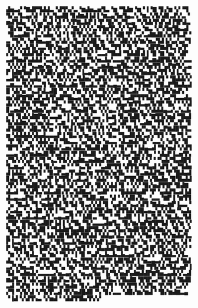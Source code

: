 ▟▅▃▞▝▇▟▛▜▟▟▃▝▟▜▚▞▃▝▆▟▅▃▅▜▃▝▆▝▜▟▆▝▆▝▐▝▇▝▊▞▆▝▞▝▜▜▞▃▜▃▄▞▟▝▐▞▄▜▄▟█▝▊▟▆▟▐▟▐▝▆▃▄▜▅▜▄▃▚▝▆▃▚▜▞▟▊▃▛▞▃▝▅▟▜▟▄▝▐▞▄▞▚▟▝▟▝▝▞▛▇▃▙▛▐▝▛▝█▞▚▞▜▃▄▝▚▜▟▞▛▟▚▟▐▜▛▟▃▝▉▞▆▝▆▃▚▛▐▜▞▞▛▝▞▝▇▞▞▞▞▃▜▜▅▜▚▞▞▝▅▜▃▝▆▃▝▞▚▜▅▜▙▃▟▝▉▃▄▟▇▝▐▃▚▟▅▝▟▝▐▝▊▜▚▞▅▜▃▝▚▜▝▟█▝▛▝▃▞▃▟▇▟▊▞▅▜▜▃▛▝▃▝▜▞▚▝▅▜▅▃▄▞▚▞▟▞▃▜▄▟▞▟█▝▅▝▟▞▝▟▉▞▟▞▆▞▅▃▜▟▐▞▄▞▄▞▜▜▞▞▞▃▙▜▞▃▃▜▛▞▆▃▟▝▉▃▚▞▄▜▙▜▃▝▜▜▝▝▊▝▄▃▝▟▛▛▇▟▜▃▚▞▛▞▟▝▝▟▟▟▜▟▚▃▚▝▜▞▛▞▞▜▝▜▞▝▃▃▞▜▙▟▝▜▟▟▊▟▐▝█▝▇▝▅▞▝▟▛▃▟▜▅▟▚▟▟▟▝▃▄▝▞▟▛▃▞▟▇▝▜▞▅▃▙▞▃▃▄▜▚▟▊▟▛▃▆▟█▜▙▜▞▞▃▃▝▞▞▞▟▝▚▃▅▞▅▞▚▝▚▝▅▜▅▜▛▃▝▃▆▟▄▃▆▜▙▃▚▞▚▜▅▜▜▝▄▛▇▜▞▃▄▛▐▟▇▜▅▛▐▞▛▟▉▞▄▟▚▃▛▝▐▃▄▜▛▝▊▜▙▞▜▝▆▟▄▜▅▟▅▞▜▜▝▟▐▃▜▃▃▟▜▞▙▞▄▟▄▝▚▝▃▜▞▞▞▃▜▟▅▞▚▟▜▞▞▝▛▜▜▃▚▜▜▃▞▝▟▜▝▝█▟▟▞▞▃▆▃▃▜▞▞▃▃▜▝▆▞▆▟▃▟▆▝▉▃▟▃▚▟▚▃▄▃▚▝▅▝▜▜▅▛▐▝▉▃▛▜▙▟▄▟█▝▟▞▅▝▚▃▛▟▃▟█▝▚▞▝▞▆▝▛▞▅▝▜▞▞▟▛▟▜▃▟▞▝▝▆▃▛▜▟▞▆▟▚▝▅▞▟▛▇▜▛▃▛▃▙▜▚▟▛▜▙▃▄▜▃▜▝▜▜▞▞▃▄▜▃▟▛▜▜▜▟▞▝▞▃▞▜▃▃▟▄▟▞▞▞▛▇▝▛▜▙▞▝▜▃▝▝▜▞▞▞▜▃▞▜▃▞▝▝▟▄▞▆▜▜▃▄▞▙▜▛▝█▞▝▝▞▟▊▃▅▟▛▞▚▟▆▞▄▞▛▝▆▃▞▜▅▟▊▜▄▝▞▞▄▃▚▜▄▟▇▞▄▝▞▟▟▟▄▃▞▃▚▃▙▞▜▝▊▟▞▟▇▛▇▞▃▃▆▝▐▝▄▞▄▜▞▃▃▝▐▃▆▝▉▃▜▟█▝▛▝▇▜▜▞▅▟▝▜▙▟▜▞▟▟▆▞▄▞▅▞▟▃▝▃▆▝▐▞▄▟▜▜▚▞▞▝▃▟▝▟▛▝▜▝▃▟▆▝▜▜▝▞▚▞▛▝▊▟▜▟█▞▝▟█▃▜▞▅▝▐▝▛▟▐▝▇▝▊▃▚▜▝▞▅▟▝▝▉▞▙▞▚▃▜▞▃▛▇▟▉▜▜▃▅▝▟▟▟▟▞▟▄▟▃▃▃▛▐▝█▃▚▞▅▃▜▝▞▝▉▃▝▜▄▟▊▟▞▃▞▞▜▜▝▝▅▝▜▝▃▝▛▝▉▞▚▞▝▟▟▞▃▜▝▜▙▃▃▝▄▞▜▞▙▝▅▃▃▝▟▃▆▟▞▜▞▝▃▃▚▝▅▜▞▝▉▜▛▜▝▃▅▜▝▞▞▟█▟▞▃▅▞▟▟▃▜▙▟▊▟▊▝▞▝▊▞▜▝▐▟▄▃▟▝▜▞▅▟▝▞▟▜▃▃▄▝▉▞▆▟▅▟▊▜▚▟▜▜▝▛▐▜▙▟▊▝▝▟▞▃▚▜▃▞▜▟▚▜▄▝▝▟▄▛▐▃▅▜▚▞▜▞▞▞▄▛▐▞▜▝▚▃▜▜▞▞▄▟▇▃▅▟▇▟▚▟▛▃▝▝▄▜▛▞▝▞▝▝▚▟▞▜▄▟█▜▜▃▆▃▞▝▆▃▜▝▉▞▄▃▆▝▝▝▚▃▜▞▝▝▃▟▛▜▜▝▟▜▜▞▜▜▄▟▝▟▜▝▄▞▜▟▅▟▐▟▟▃▝▃▙▜▝▝▉▃▛▃▄▜▚▟▅▞▆▝▛▛▇▞▅▜▙▝▝▝▊▃▆▟▟▜▅▝▛▝█▟▄▟▊▟▄▜▙▞▞▝▄▃▞▛▐▞▜▜▞▃▟▃▟▝▝▟▟▞▝▝▊▃▛▜▛▟▉▃▚▜▙▟▅▝▉▜▙▟▟▞▛▞▝▝▅▟█▞▟▞▙▝▅▟▝▟▝▃▞▟▚▝▉▞▞▟▟▝▊▝▝▞▞▝▉▞▅▟▜▜▛▝▉▟▇▟▃▟▝▜▞▟▜▃▚▟▃▟▊▞▛▃▜▟▇▃▞▝▄▟▛▝▝▝█▟▟▟▄▟▛▝▛▝▄▟▟▜▃▟▐▟▟▃▄▃▄▛▇▝▝▃▟▞▄▛▐▞▝▞▚▞▜▟▉▃▆▃▝▟▝▝▞▟▊▞▙▃▝▃▃▝▇▛▐▝▆▜▜▝▄▝▇▃▙▝▜▝▅▟▆▜▟▝▊▜▟▝▊▃▞▞▟▝▊▝▄▟▚▞▚▃▞▟▜▝▇▟▄▃▆▛▐▃▃▝▞▃▟▃▝▃▚▟▇▝▞▛▐▝▜▃▄▝▄▞▞▟▟▜▛▟▆▝▟▜▜▟▞▟█▃▄▃▚▞▞▟▅▝▚▃▙▟▆▞▛▃▟▃▟▃▅▜▝▃▄▃▅▜▝▝▐▟▊▃▝▜▄▝▝▜▃▟▉▝▐▝▐▃▜▞▚▝▇▃▙▃▜▟▞▜▛▝█▜▅▞▃▟▉▛▐▟▐▝▞▜▙▝▜▞▃▃▃▟▆▜▃▝▉▞▆▞▅▛▇▜▛▜▟▝▛▞▆▝▞▜▄▞▙▜▝▝▊▟█▝▝▜▟▟▆▜▄▟▉▟▛▜▙▞▞▃▄▜▄▞▅▟▉▜▛▟▜▟▆▞▄▝▉▃▚▞▄▜▃▛▇▟▚▟▚▝▐▟▞▟▊▜▟▜▚▜▛▟▟▝▟▟▄▞▟▃▚▟▞▝▞▜▅▝▆▝▛▞▆▟▅▜▃▛▐▃▄▜▝▃▄▝█▃▞▝▉▜▃▃▙▜▅▟▟▞▆▛▐▃▆▝▜▝▊▟▞▝▆▝▝▟▜▞▅▜▃▝▟▝▛▝▆▟▜▝▉▝▐▟▛▞▙▝▟▟▃▞▆▜▝▝▝▟▄▟▟▛▇▛▇▝▚▝▚▟▐▛▐▜▞▃▜▞▞▞▝▝▆▝▞▝▊▟▃▝▅▝▆▞▝▜▞▝▐▝▉▝▚▟▚▃▙▃▙▃▙▃▄▞▆▜▃▞▞▝▜▟▟▃▚▜▃▟▄▝▝▞▝▃▞▟▜▜▄▟▛▝▐▞▆▃▜▜▜▞▞▞▟▛▐▟▉▜▙▛▐▝▅▃▄▃▞▞▜▃▟▝▇▟▃▞▚▜▅▃▅▝▚▞▅▜▄▝▄▝▆▞▝▜▅▜▟▃▆▃▝▞▚▞▝▟▝▟▇▝▜▜▞▟▞▜▟▃▅▛▐▜▟▝▚▟▆▟▞▃▃▃▃▞▅▃▄▞▄▝▅▃▄▜▅▝▐▞▜▞▅▟▚▟▆▟▟▛▇▜▅▃▄▟▞▞▃▟▆▟▜▃▜▝▟▞▃▟▐▟▉▟▚▃▜▞▅▝▝▝▐▜▄▞▙▃▚▜▙▟▇▝█▜▛▃▞▜▞▟▟▝▇▟▉▃▟▝▚▛▇▝▝▝▛▟█▃▚▞▆▟▆▝▊▞▃▟▛▃▜▜▝▝▛▞▛▜▝▞▟▜▄▝▛▞▜▝▃▞▞▞▜▝▚▜▞▟▝▞▜▞▛▃▟▝▛▞▅▟█▟▉▝▚▝▊▞▃▃▝▟▉▞▆▞▆▟▝▝▉▞▆▟▇▃▄▝▐▟▝▞▟▜▚▃▝▞▅▟▝▝▟▟▜▜▙▞▛▞▞

